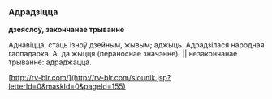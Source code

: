 ### Адрадзіцца
**дзеяслоў, закончанае трыванне**

Аднавіцца, стаць ізноў дзейным, жывым; аджыць. Адрадзілася народная гаспадарка. А. да жыцця (пераноснае значэнне). || незакончанае трыванне: адраджацца.

<a rel="author">[http://rv-blr.com/](http://rv-blr.com/slounik.jsp?letterId=0&maskId=0&pageId=155)</a>
